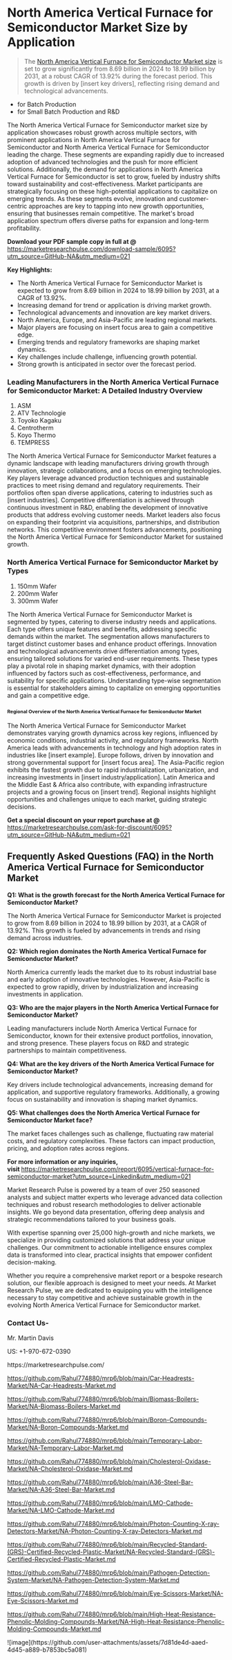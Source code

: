 <h1>North America Vertical Furnace for Semiconductor Market&nbsp;Size by Application</h1><blockquote><p>The <a href="https://marketresearchpulse.com/download-sample/6095?utm_source=GitHub-NA&amp;utm_medium=021">North America Vertical Furnace for Semiconductor Market size</a> is set to grow significantly from 8.69 billion in 2024 to 18.99 billion by 2031, at a robust CAGR of 13.92% during the forecast period. This growth is driven by [insert key drivers], reflecting rising demand and technological advancements.</p></blockquote><ul><li>for Batch Production<li> for Small Batch Production and R&D</li></ul><p>The North America Vertical Furnace for Semiconductor market size by application showcases robust growth across multiple sectors, with prominent applications in North America Vertical Furnace for Semiconductor and North America Vertical Furnace for Semiconductor leading the charge. These segments are expanding rapidly due to increased adoption of advanced technologies and the push for more efficient solutions. Additionally, the demand for applications in North America Vertical Furnace for Semiconductor is set to grow, fueled by industry shifts toward sustainability and cost-effectiveness. Market participants are strategically focusing on these high-potential applications to capitalize on emerging trends. As these segments evolve, innovation and customer-centric approaches are key to tapping into new growth opportunities, ensuring that businesses remain competitive. The market's broad application spectrum offers diverse paths for expansion and long-term profitability.</p><p><strong>Download your PDF sample copy in full at @ </strong><a href="https://marketresearchpulse.com/download-sample/6095?utm_source=GitHub-NA&amp;utm_medium=021">https://marketresearchpulse.com/download-sample/6095?utm_source=GitHub-NA&amp;utm_medium=021</a></p><p><strong>Key Highlights: </strong></p><ul><li>The North America Vertical Furnace for Semiconductor Market is expected to grow from 8.69 billion in 2024 to 18.99 billion by 2031, at a CAGR of 13.92%.</li><li>Increasing demand for trend or application is driving market growth.</li><li>Technological advancements and innovation are key market drivers.</li><li>North America, Europe, and Asia-Pacific are leading regional markets.</li><li>Major players are focusing on insert focus area to gain a competitive edge.</li><li>Emerging trends and regulatory frameworks are shaping market dynamics.</li><li>Key challenges include challenge, influencing growth potential.</li><li>Strong growth is anticipated in sector over the forecast period.</li></ul><h3>Leading Manufacturers in the North America Vertical Furnace for Semiconductor Market: A Detailed Industry Overview</h3><ol><li>ASM</li><li>ATV Technologie</li><li>Toyoko Kagaku</li><li>Centrotherm</li><li>Koyo Thermo</li><li>TEMPRESS</li></ol><div class="flex max-w-full flex-col flex-grow"><div class="min-h-8 text-message flex w-full flex-col items-end gap-2 whitespace-normal break-words [.text-message+&amp;]:mt-5" dir="auto" data-message-author-role="assistant" data-message-id="fd8432e4-4910-450d-b182-61b7bfb0a01f" data-message-model-slug="gpt-4o"><div class="flex w-full flex-col gap-1 empty:hidden first:pt-[3px]"><div class="markdown prose w-full break-words dark:prose-invert light"><p>The North America Vertical Furnace for Semiconductor Market features a dynamic landscape with leading manufacturers driving growth through innovation, strategic collaborations, and a focus on emerging technologies. Key players leverage advanced production techniques and sustainable practices to meet rising demand and regulatory requirements. Their portfolios often span diverse applications, catering to industries such as [insert industries]. Competitive differentiation is achieved through continuous investment in R&amp;D, enabling the development of innovative products that address evolving customer needs. Market leaders also focus on expanding their footprint via acquisitions, partnerships, and distribution networks. This competitive environment fosters advancements, positioning the North America Vertical Furnace for Semiconductor Market for sustained growth.</p></div></div></div></div><h3>North America Vertical Furnace for Semiconductor Market by Types</h3><ol><li>150mm Wafer<li> 200mm Wafer<li> 300mm Wafer</li></ol><div class="flex max-w-full flex-col flex-grow"><div class="min-h-8 text-message flex w-full flex-col items-end gap-2 whitespace-normal break-words [.text-message+&amp;]:mt-5" dir="auto" data-message-author-role="assistant" data-message-id="084470be-0bb7-4664-bddf-5156b4f41249" data-message-model-slug="gpt-4o-mini"><div class="flex w-full flex-col gap-1 empty:hidden first:pt-[3px]"><div class="markdown prose w-full break-words dark:prose-invert light"><p>The North America Vertical Furnace for Semiconductor Market is segmented by types, catering to diverse industry needs and applications. Each type offers unique features and benefits, addressing specific demands within the market. The segmentation allows manufacturers to target distinct customer bases and enhance product offerings. Innovation and technological advancements drive differentiation among types, ensuring tailored solutions for varied end-user requirements. These types play a pivotal role in shaping market dynamics, with their adoption influenced by factors such as cost-effectiveness, performance, and suitability for specific applications. Understanding type-wise segmentation is essential for stakeholders aiming to capitalize on emerging opportunities and gain a competitive edge.</p></div></div></div></div><h3><span style="font-size: 11px;">Regional Overview of the North America Vertical Furnace for Semiconductor Market</span></h3><div class="flex max-w-full flex-col flex-grow"><div class="min-h-8 text-message flex w-full flex-col items-end gap-2 whitespace-normal break-words [.text-message+&amp;]:mt-5" dir="auto" data-message-author-role="assistant" data-message-id="e9038762-ce64-4e30-91c9-9bd413514231" data-message-model-slug="gpt-4o-mini"><div class="flex w-full flex-col gap-1 empty:hidden first:pt-[3px]"><div class="markdown prose w-full break-words dark:prose-invert light"><p>The North America Vertical Furnace for Semiconductor Market demonstrates varying growth dynamics across key regions, influenced by economic conditions, industrial activity, and regulatory frameworks. North America leads with advancements in technology and high adoption rates in industries like [insert example]. Europe follows, driven by innovation and strong governmental support for [insert focus area]. The Asia-Pacific region exhibits the fastest growth due to rapid industrialization, urbanization, and increasing investments in [insert industry/application]. Latin America and the Middle East &amp; Africa also contribute, with expanding infrastructure projects and a growing focus on [insert trend]. Regional insights highlight opportunities and challenges unique to each market, guiding strategic decisions.</p></div></div></div></div><p><strong>Get a special discount on your report purchase at @ </strong><a href="https://marketresearchpulse.com/ask-for-discount/6095?utm_source=GitHub-NA&amp;utm_medium=021">https://marketresearchpulse.com/ask-for-discount/6095?utm_source=GitHub-NA&amp;utm_medium=021</a></p><h2>Frequently Asked Questions (FAQ) in the North America Vertical Furnace for Semiconductor Market</h2><p><strong>Q1: What is the growth forecast for the North America Vertical Furnace for Semiconductor Market?</strong></p><p>The North America Vertical Furnace for Semiconductor Market is projected to grow from 8.69 billion in 2024 to 18.99 billion by 2031, at a CAGR of 13.92%. This growth is fueled by advancements in trends and rising demand across industries.</p><p><strong>Q2: Which region dominates the North America Vertical Furnace for Semiconductor Market?</strong></p><p>North America currently leads the market due to its robust industrial base and early adoption of innovative technologies. However, Asia-Pacific is expected to grow rapidly, driven by industrialization and increasing investments in application.</p><p><strong>Q3: Who are the major players in the North America Vertical Furnace for Semiconductor Market?</strong></p><p>Leading manufacturers include North America Vertical Furnace for Semiconductor, known for their extensive product portfolios, innovation, and strong presence. These players focus on R&amp;D and strategic partnerships to maintain competitiveness.</p><p><strong>Q4: What are the key drivers of the North America Vertical Furnace for Semiconductor Market?</strong></p><p>Key drivers include technological advancements, increasing demand for application, and supportive regulatory frameworks. Additionally, a growing focus on sustainability and innovation is shaping market dynamics.</p><p><strong>Q5: What challenges does the North America Vertical Furnace for Semiconductor Market face?</strong></p><p>The market faces challenges such as challenge, fluctuating raw material costs, and regulatory complexities. These factors can impact production, pricing, and adoption rates across regions.</p><p><strong>For more information or any inquiries, visit&nbsp;</strong><a href="https://marketresearchpulse.com/report/6095/vertical-furnace-for-semiconductor-market?utm_source=Linkedin&utm_medium=021">https://marketresearchpulse.com/report/6095/vertical-furnace-for-semiconductor-market?utm_source=Linkedin&utm_medium=021</a></p><p>Market Research Pulse is powered by a team of over 250 seasoned analysts and subject matter experts who leverage advanced data collection techniques and robust research methodologies to deliver actionable insights. We go beyond data presentation, offering deep analysis and strategic recommendations tailored to your business goals.</p><p>With expertise spanning over 25,000 high-growth and niche markets, we specialize in providing customized solutions that address your unique challenges. Our commitment to actionable intelligence ensures complex data is transformed into clear, practical insights that empower confident decision-making.</p><p>Whether you require a comprehensive market report or a bespoke research solution, our flexible approach is designed to meet your needs. At Market Research Pulse, we are dedicated to equipping you with the intelligence necessary to stay competitive and achieve sustainable growth in the evolving North America Vertical Furnace for Semiconductor market.</p><h3><strong>Contact Us-</strong></h3><p>Mr. Martin Davis</p><p>US: +1-970-672-0390</p><p>https://marketresearchpulse.com/</p><p><a href="https://github.com/Rahul774880/mrp6/blob/main/Car-Headrests-Market/NA-Car-Headrests-Market.md">https://github.com/Rahul774880/mrp6/blob/main/Car-Headrests-Market/NA-Car-Headrests-Market.md</a></p><p><a href="https://github.com/Rahul774880/mrp6/blob/main/Biomass-Boilers-Market/NA-Biomass-Boilers-Market.md">https://github.com/Rahul774880/mrp6/blob/main/Biomass-Boilers-Market/NA-Biomass-Boilers-Market.md</a></p><p><a href="https://github.com/Rahul774880/mrp6/blob/main/Boron-Compounds-Market/NA-Boron-Compounds-Market.md">https://github.com/Rahul774880/mrp6/blob/main/Boron-Compounds-Market/NA-Boron-Compounds-Market.md</a></p><p><a href="https://github.com/Rahul774880/mrp6/blob/main/Temporary-Labor-Market/NA-Temporary-Labor-Market.md">https://github.com/Rahul774880/mrp6/blob/main/Temporary-Labor-Market/NA-Temporary-Labor-Market.md</a></p><p><a href="https://github.com/Rahul774880/mrp6/blob/main/Cholesterol-Oxidase-Market/NA-Cholesterol-Oxidase-Market.md">https://github.com/Rahul774880/mrp6/blob/main/Cholesterol-Oxidase-Market/NA-Cholesterol-Oxidase-Market.md</a></p><p><a href="https://github.com/Rahul774880/mrp6/blob/main/A36-Steel-Bar-Market/NA-A36-Steel-Bar-Market.md">https://github.com/Rahul774880/mrp6/blob/main/A36-Steel-Bar-Market/NA-A36-Steel-Bar-Market.md</a></p><p><a href="https://github.com/Rahul774880/mrp6/blob/main/LMO-Cathode-Market/NA-LMO-Cathode-Market.md">https://github.com/Rahul774880/mrp6/blob/main/LMO-Cathode-Market/NA-LMO-Cathode-Market.md</a></p><p><a href="https://github.com/Rahul774880/mrp6/blob/main/Photon-Counting-X-ray-Detectors-Market/NA-Photon-Counting-X-ray-Detectors-Market.md">https://github.com/Rahul774880/mrp6/blob/main/Photon-Counting-X-ray-Detectors-Market/NA-Photon-Counting-X-ray-Detectors-Market.md</a></p><p><a href="https://github.com/Rahul774880/mrp6/blob/main/Recycled-Standard-(GRS)-Certified-Recycled-Plastic-Market/NA-Recycled-Standard-(GRS)-Certified-Recycled-Plastic-Market.md">https://github.com/Rahul774880/mrp6/blob/main/Recycled-Standard-(GRS)-Certified-Recycled-Plastic-Market/NA-Recycled-Standard-(GRS)-Certified-Recycled-Plastic-Market.md</a></p><p><a href="https://github.com/Rahul774880/mrp6/blob/main/Pathogen-Detection-System-Market/NA-Pathogen-Detection-System-Market.md">https://github.com/Rahul774880/mrp6/blob/main/Pathogen-Detection-System-Market/NA-Pathogen-Detection-System-Market.md</a></p><p><a href="https://github.com/Rahul774880/mrp6/blob/main/Eye-Scissors-Market/NA-Eye-Scissors-Market.md">https://github.com/Rahul774880/mrp6/blob/main/Eye-Scissors-Market/NA-Eye-Scissors-Market.md</a></p><p><a href="https://github.com/Rahul774880/mrp6/blob/main/High-Heat-Resistance-Phenolic-Molding-Compounds-Market/NA-High-Heat-Resistance-Phenolic-Molding-Compounds-Market.md">https://github.com/Rahul774880/mrp6/blob/main/High-Heat-Resistance-Phenolic-Molding-Compounds-Market/NA-High-Heat-Resistance-Phenolic-Molding-Compounds-Market.md</a></p>
![image](https://github.com/user-attachments/assets/7d81de4d-aaed-4d45-a889-b7853bc5a081)
